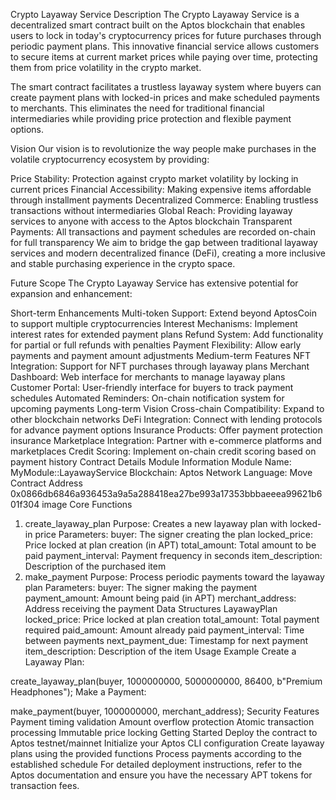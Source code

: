 Crypto Layaway Service
Description
The Crypto Layaway Service is a decentralized smart contract built on the Aptos blockchain that enables users to lock in today's cryptocurrency prices for future purchases through periodic payment plans. This innovative financial service allows customers to secure items at current market prices while paying over time, protecting them from price volatility in the crypto market.

The smart contract facilitates a trustless layaway system where buyers can create payment plans with locked-in prices and make scheduled payments to merchants. This eliminates the need for traditional financial intermediaries while providing price protection and flexible payment options.

Vision
Our vision is to revolutionize the way people make purchases in the volatile cryptocurrency ecosystem by providing:

Price Stability: Protection against crypto market volatility by locking in current prices
Financial Accessibility: Making expensive items affordable through installment payments
Decentralized Commerce: Enabling trustless transactions without intermediaries
Global Reach: Providing layaway services to anyone with access to the Aptos blockchain
Transparent Payments: All transactions and payment schedules are recorded on-chain for full transparency
We aim to bridge the gap between traditional layaway services and modern decentralized finance (DeFi), creating a more inclusive and stable purchasing experience in the crypto space.

Future Scope
The Crypto Layaway Service has extensive potential for expansion and enhancement:

Short-term Enhancements
Multi-token Support: Extend beyond AptosCoin to support multiple cryptocurrencies
Interest Mechanisms: Implement interest rates for extended payment plans
Refund System: Add functionality for partial or full refunds with penalties
Payment Flexibility: Allow early payments and payment amount adjustments
Medium-term Features
NFT Integration: Support for NFT purchases through layaway plans
Merchant Dashboard: Web interface for merchants to manage layaway plans
Customer Portal: User-friendly interface for buyers to track payment schedules
Automated Reminders: On-chain notification system for upcoming payments
Long-term Vision
Cross-chain Compatibility: Expand to other blockchain networks
DeFi Integration: Connect with lending protocols for advance payment options
Insurance Products: Offer payment protection insurance
Marketplace Integration: Partner with e-commerce platforms and marketplaces
Credit Scoring: Implement on-chain credit scoring based on payment history
Contract Details
Module Information
Module Name: MyModule::LayawayService
Blockchain: Aptos Network
Language: Move
Contract Address
0x0866db6846a936453a9a5a288418ea27be993a17353bbbaeeea99621b601f304
image
Core Functions
1. create_layaway_plan
Purpose: Creates a new layaway plan with locked-in price
Parameters:
buyer: The signer creating the plan
locked_price: Price locked at plan creation (in APT)
total_amount: Total amount to be paid
payment_interval: Payment frequency in seconds
item_description: Description of the purchased item
2. make_payment
Purpose: Process periodic payments toward the layaway plan
Parameters:
buyer: The signer making the payment
payment_amount: Amount being paid (in APT)
merchant_address: Address receiving the payment
Data Structures
LayawayPlan
locked_price: Price locked at plan creation
total_amount: Total payment required
paid_amount: Amount already paid
payment_interval: Time between payments
next_payment_due: Timestamp for next payment
item_description: Description of the item
Usage Example
Create a Layaway Plan:

create_layaway_plan(buyer, 1000000000, 5000000000, 86400, b"Premium Headphones");
Make a Payment:

make_payment(buyer, 1000000000, merchant_address);
Security Features
Payment timing validation
Amount overflow protection
Atomic transaction processing
Immutable price locking
Getting Started
Deploy the contract to Aptos testnet/mainnet
Initialize your Aptos CLI configuration
Create layaway plans using the provided functions
Process payments according to the established schedule
For detailed deployment instructions, refer to the Aptos documentation and ensure you have the necessary APT tokens for transaction fees.
